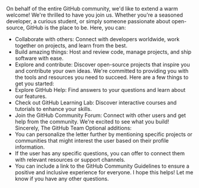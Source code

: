 On behalf of the entire GitHub community, we'd like to extend a warm welcome! We're thrilled to have you join us.
Whether you're a seasoned developer, a curious student, or simply someone passionate about open-source, GitHub is the place to be. Here, you can:
 * Collaborate with others: Connect with developers worldwide, work together on projects, and learn from the best.
 * Build amazing things: Host and review code, manage projects, and ship software with ease.
 * Explore and contribute: Discover open-source projects that inspire you and contribute your own ideas.
We're committed to providing you with the tools and resources you need to succeed. Here are a few things to get you started:
 * Explore GitHub Help: Find answers to your questions and learn about our features.
 * Check out GitHub Learning Lab: Discover interactive courses and tutorials to enhance your skills.
 * Join the GitHub Community Forum: Connect with other users and get help from the community.
We're excited to see what you build!
Sincerely,
The GitHub Team
Optional additions:
 * You can personalize the letter further by mentioning specific projects or communities that might interest the user based on their profile information.
 * If the user has any specific questions, you can offer to connect them with relevant resources or support channels.
 * You can include a link to the GitHub Community Guidelines to ensure a positive and inclusive experience for everyone.
I hope this helps! Let me know if you have any other questions.
